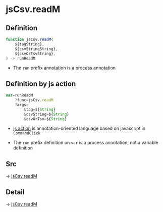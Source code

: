 # jsCsv.readM

## Definition

```js.js
function jsCsv.readM(
	${tagString},
	${csvStringString},
	${csvOrTsvString},
) -> runReadM
```

- The `run` prefix annotation is a process annotation
## Definition by js action

```js.js
var=runReadM
	?func=jsCsv.readM
	?args=
		&tag=${String}
		&csvString=${String}
		&csvOrTsv=${String}
```

- [js action](#) is annotation-oriented language based on javascript in `CommandClick`

- The `run` prefix definition on `var` is a process annotation, not a variable definition

## Src

-> [jsCsv.readM](https://github.com/puutaro/CommandClick/blob/master/app/src/main/java/com/puutaro/commandclick/fragment_lib/terminal_fragment/js_interface/JsCsv.kt#L166)

## Detail

-> [jsCsv.readM](https://github.com/puutaro/CommandClick/blob/master/md/developer/js_interface/details/JsCsv/readM.md)
